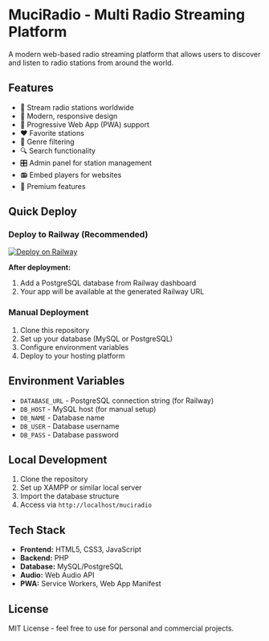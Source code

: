 # MuciRadio - Multi Radio Streaming Platform

A modern web-based radio streaming platform that allows users to discover and listen to radio stations from around the world.

## Features

- 🎵 Stream radio stations worldwide
- 🎨 Modern, responsive design
- 📱 Progressive Web App (PWA) support
- ❤️ Favorite stations
- 🎯 Genre filtering
- 🔍 Search functionality
- 🎛️ Admin panel for station management
- 📻 Embed players for websites
- 💎 Premium features

## Quick Deploy

### Deploy to Railway (Recommended)

[![Deploy on Railway](https://railway.app/button.svg)](https://railway.app/template/7qT9xE?referralCode=alphasec)

**After deployment:**
1. Add a PostgreSQL database from Railway dashboard
2. Your app will be available at the generated Railway URL

### Manual Deployment

1. Clone this repository
2. Set up your database (MySQL or PostgreSQL)
3. Configure environment variables
4. Deploy to your hosting platform

## Environment Variables

- `DATABASE_URL` - PostgreSQL connection string (for Railway)
- `DB_HOST` - MySQL host (for manual setup)
- `DB_NAME` - Database name
- `DB_USER` - Database username  
- `DB_PASS` - Database password

## Local Development

1. Clone the repository
2. Set up XAMPP or similar local server
3. Import the database structure
4. Access via `http://localhost/muciradio`

## Tech Stack

- **Frontend:** HTML5, CSS3, JavaScript
- **Backend:** PHP
- **Database:** MySQL/PostgreSQL
- **Audio:** Web Audio API
- **PWA:** Service Workers, Web App Manifest

## License

MIT License - feel free to use for personal and commercial projects.
